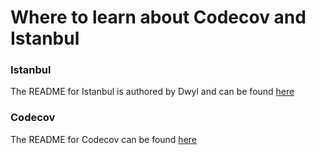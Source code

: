 # Where to learn about Codecov and Istanbul

### Istanbul

The README for Istanbul is authored by Dwyl and can be found [here](https://github.com/dwyl/learn-istanbul)

### Codecov

The README for Codecov can be found [here](https://github.com/FAC7/demo-codecov)
